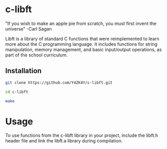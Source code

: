 # c-libft

"If you wish to make an apple pie from scratch, you must first invent the universe" -Carl Sagan

Libft is a library of standard C functions that were reimplemented to learn more about the C programming language. It includes functions for string manipulation, memory management, and basic input/output operations, as part of the school curriculum.

## Installation

```bash
git clone https://github.com/Y4ZK4Y/c-libft.git
```
```bash
cd c-libft
```

```bash
make
```

# Usage
To use functions from the c-libft library in your project, include the libft.h header file and link the libft.a library during compilation.